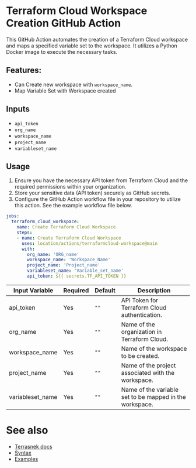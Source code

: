 <!-- [![release](https://img.shields.io/github/v/release/cuchi/jinja2-action?style=flat-square)](vvvv)
[![marketplace](https://img.shields.io/badge/marketplace-jinja2--action-blue?logo=github&style=flat-square)](https://github.com/marketplace/actions/jinja2-action) -->

# Terraform Cloud Workspace Creation GitHub Action

This GitHub Action automates the creation of a Terraform Cloud workspace and maps a specified variable set to the workspace. It utilizes a Python Docker image to execute the necessary tasks.

## Features:
* Can Create new workspace with `workspace_name`.
* Map Variable Set with Workspace created

## Inputs

- `api_token`
- `org_name`
- `workspace_name`
- `project_name`
- `variableset_name`

## Usage

1. Ensure you have the necessary API token from Terraform Cloud and the required permissions within your organization.
2. Store your sensitive data (API token) securely as GitHub secrets.
3. Configure the GitHub Action workflow file in your repository to utilize this action. See the example workflow file below.


```yaml
jobs:
  terraform_cloud_workspace:
    name: Create Terraform Cloud Workspace
    steps:
    - name: Create Terraform Cloud Workspace
      uses: location/actions/terraformcloud-workspace@main
      with:
        org_name: 'ORG_name'
        workspace_name: 'Workspace_Name'
        project_name: 'Project_name'
        variableset_name: 'Variable_set_name'
        api_token: ${{ secrets.TF_API_TOKEN }}
```

| Input Variable | Required | Default                       | Description                                                                                                              |
| -------------- | -------- | ----------------------------- | ------------------------------------------------------------------------------------------------------------------------ |
|api_token    | Yes       | `""`                      | API Token for Terraform Cloud authentication.
|org_name     | Yes       | `""`                      |   Name of the organization in Terraform Cloud.|
|workspace_name     | Yes       | `""`                 |  Name of the workspace to be created.|
|project_name     | Yes       | `""`                      |   Name of the project associated with the workspace.|
|variableset_name     | Yes       | `""`                      |  Name of the variable set to be mapped in the workspace.|


# See also
- [Terrasnek docs](https://terrasnek.readthedocs.io/en/latest/index.html)
- [Syntax](https://terrasnek.readthedocs.io/en/latest/common_patterns.html)
- [Examples](https://terrasnek.readthedocs.io/en/latest/examples.html)